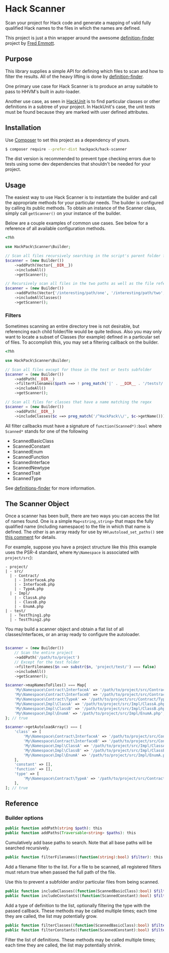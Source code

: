 # Hack Scanner

Scan your project for Hack code and generate a mapping of valid fully qualified Hack
names to the files in which the names are defined.

This project is just a thin wrapper around the awesome
[definition-finder](https://github.com/fredemmott/definitions-finder) project by
[Fred Emmott](https://github.com/fredemmott).

## Purpose

This library supplies a simple API for defining which files to scan and how to filter the results.
All of the heavy lifting is done by [definition-finder](https://github.com/fredemmott/definitions-finder).

One primary use case for Hack Scanner is to produce an array suitable to pass to HHVM's built in auto-loader.

Another use case, as seen in [HackUnit](https://github.com/hackpack/hackunit) is to find particular classes
or other definitions in a subtree of your project.  In HackUnit's case, the unit tests must be found because
they are marked with user defined attributes.

## Installation

Use [Composer](https://getcomposer.org/download/) to set this project as a dependency of yours.

```sh
$ composer require --prefer-dist hackpack/hack-scanner
```

The dist version is recommended to prevent type checking errors due to tests using some dev
dependencies that shouldn't be needed for your project.

## Usage

The easiest way to use Hack Scanner is to instantiate the builder and call the appropriate methods for your particular needs.
The builder is configured by calling its public methods.  To obtain an instance of the Scanner class, simply call `getScanner()`
on your instance of the builder.

Below are a couple examples of common use cases.  See below for a reference of all available configuration methods.

```php
<?hh

use HackPack\Scanner\Builder;

// Scan all files recursively searching in the script's parent folder for all names.
$scanner = (new Builder())
    ->addPath(Vector{__DIR__})
    ->includeAll()
    ->getScanner();

// Recursively scan all files in the two paths as well as the file referenced for class definitions only
$scanner = (new Builder())
    ->addPaths(Vector{'/interesting/path/one', '/interesting/path/two', '../relative/path/to/file.php'})
    ->includeAllClasses()
    ->getScanner();
```

### Filters

Sometimes scanning an entire directory tree is not desirable, but referencing each child folder/file would be
quite tedious.  Also you may only want to locate a subset of Classes (for example) defined in a particular set of files.
To accomplish this, you may set a filtering callback on the builder.

```php
<?hh

use HackPack\Scanner\Builder;

// Scan all files except for those in the test or tests subfolder
$scanner = (new Builder())
    ->addPath(__DIR__)
    ->filterFilenames($path ==> ! preg_match('|' . __DIR__ . '/tests?/|', $path))
    ->includeAll()
    ->getScanner();

// Scan all files for classes that have a name matching the regex
$scanner = (new Builder())
    ->addPath(__DIR__)
    ->includeClasses($c ==> preg_match('/^HackPack\\/', $c->getName()))
```

All filter callbacks must have a signature of `function(Scanned*):bool` where `Scanned*` stands for one of the following

* ScannedBasicClass
* ScannedConstant
* ScannedEnum
* ScannedFunction
* ScannedInterface
* ScannedNewtype
* ScannedTrait
* ScannedType

See [definitions-finder](https://github.com/fredemmott/definitions-finder) for more information.

## The Scanner Object

Once a scanner has been built, there are two ways you can access the list of names found.
One is a simple `Map<string,string>` that maps the fully qualified name (including namespace) to the file
in which that name is defined.  The other is an array ready for use by `HH\autoload_set_paths()`
see [this comment](https://github.com/facebook/hhvm/blob/master/hphp/runtime/ext/hh/ext_hh.php#L18-L42) for details.

For example, suppose you have a project structure like this
(this example uses the PSR-4 standard, where `My\Namespace` is associated with `project/src`):

```
- project/
| - src/
  | - Contract/
    | - InterfaceA.php
    | - InterfaceB.php
    | - TypeA.php
  | - Impl/
    | - ClassA.php
    | - ClassB.php
    | - EnumA.php
| - test/
  | - TestThing1.php
  | - TestThing2.php
```

You may build a scanner object and obtain a flat list of all classes/interfaces, or an array ready to configure the autoloader.

```php

$scanner = (new Builder())
    // Scan the entire project
    ->addPath('/path/to/project')
    // Except for the test folder
    ->filterFilenames($n ==> substr($n, 'project/test/') === false)
    ->includeAll()
    ->getScanner();

$scanner->mapNamesToFiles() === Map{
    'My\Namespace\Contract\InterfaceA' => '/path/to/project/src/Contract/InterfaceA.php',
    'My\Namespace\Contract\InterfaceB' => '/path/to/project/src/Contract/InterfaceB.php',
    'My\Namespace\Contract\TypeA' => '/path/to/project/src/Contract/TypeA.php',
    'My\Namespace\Impl\ClassA' => '/path/to/project/src/Impl/ClassA.php',
    'My\Namespace\Impl\ClassB' => '/path/to/project/src/Impl/ClassB.php',
    'My\Namespace\Impl\EnumA' => '/path/to/project/src/Impl/EnumA.php',
}; // true

$scanner->getAutoloadArray() === [
    'class' => [
        'My\Namespace\Contract\InterfaceA' => '/path/to/project/src/Contract/InterfaceA.php',
        'My\Namespace\Contract\InterfaceB' => '/path/to/project/src/Contract/InterfaceB.php',
        'My\Namespace\Impl\ClassA' => '/path/to/project/src/Impl/ClassA.php',
        'My\Namespace\Impl\ClassB' => '/path/to/project/src/Impl/ClassB.php',
        'My\Namespace\Impl\EnumA' => '/path/to/project/src/Impl/EnumA.php',
    ],
    'constant' => [],
    'function' => [],
    'type' => [
        'My\Namespace\Contract\TypeA' => '/path/to/project/src/Contract/TypeA.php',
    ],
]; // true
```

## Reference

### Builder options
```php
public function addPath(string $path): this
public function addPaths(Traversable<string> $paths): this
```
Cumulatively add base paths to search. Note that all base paths will be searched recursively.

```php
public function filterFilenames((function(string):bool) $filter): this
```
Add a filename filter to the list.  For a file to be scanned, all registered filters must return true when passed the full path of the file.

Use this to prevent a subfolder and/or particular files from being scanned.

```php
public function includeClasses((function(ScannedBasicClass):bool) $filter): this
public function includeConstants((function(ScannedConstant):bool) $filter): this
```
Add a type of definition to the list, optionally filtering the type with the passed callback.
These methods may be called multiple times; each time they are called, the list may potentially grow.

```php
public function filterClasses((function(ScannedBasicClass):bool) $filter): this
public function filterConstants((function(ScannedConstant):bool) $filter): this
```
Filter the list of definitions.  These methods may be called multiple times; each time they are called, the list may potentially shrink.
